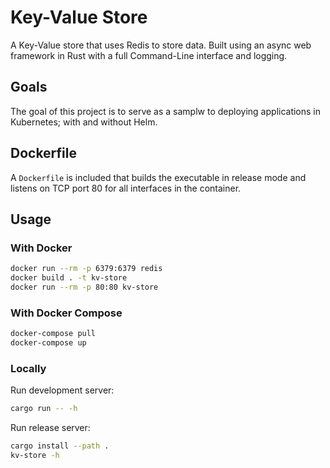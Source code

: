 # Key-Value Store
A Key-Value store that uses Redis to store data. Built using an async web framework in Rust with a full Command-Line interface and logging.

## Goals
The goal of this project is to serve as a samplw to deploying applications in Kubernetes; with and without Helm.

## Dockerfile
A `Dockerfile` is included that builds the executable in release mode and listens on TCP port 80 for all interfaces in the container.

## Usage
### With Docker
```bash
docker run --rm -p 6379:6379 redis
docker build . -t kv-store
docker run --rm -p 80:80 kv-store
```

### With Docker Compose
```bash
docker-compose pull
docker-compose up
```

### Locally
Run development server:
```bash
cargo run -- -h
```

Run release server:
```bash
cargo install --path .
kv-store -h
```
